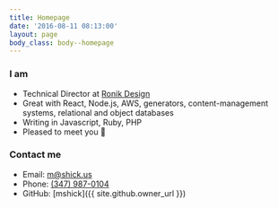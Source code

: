 ```yaml
---
title: Homepage
date: '2016-08-11 08:13:00'
layout: page
body_class: body--homepage
---
```


### I am

* Technical Director at [Ronik Design](http://www.ronikdesign.com)
* Great with React, Node.js, AWS, generators, content-management systems,     relational and object databases
* Writing in Javascript, Ruby, PHP
* Pleased to meet you 👋

### Contact me

* Email: [m@shick.us](mailto:m@shick.us)
* Phone: [(347) 987-0104](tel:3479870104)
* GitHub: [mshick]({{ site.github.owner_url }})
